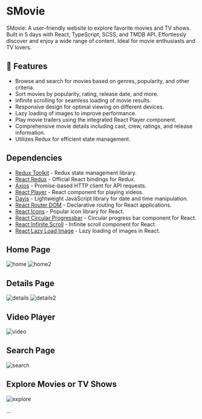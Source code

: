 # SMovie
SMovie: A user-friendly website to explore favorite movies and TV shows. Built in 5 days with React, TypeScript, SCSS, and TMDB API. Effortlessly discover and enjoy a wide range of content. Ideal for movie enthusiasts and TV lovers.


## 🚀 Features
- Browse and search for movies based on genres, popularity, and other criteria.
- Sort movies by popularity, rating, release date, and more.
- Infinite scrolling for seamless loading of movie results.
- Responsive design for optimal viewing on different devices.
- Lazy loading of images to improve performance.
- Play movie trailers using the integrated React Player component.
- Comprehensive movie details including cast, crew, ratings, and release information.
- Utilizes Redux for efficient state management.


## Dependencies
- [Redux Toolkit](https://www.npmjs.com/package/@reduxjs/toolkit) - Redux state management library.
- [React Redux](https://www.npmjs.com/package/react-redux) - Official React bindings for Redux.
- [Axios](https://www.npmjs.com/package/axios) - Promise-based HTTP client for API requests.
- [React Player](https://www.npmjs.com/package/react-player) - React component for playing videos.
- [Dayjs](https://www.npmjs.com/package/dayjs) - Lightweight JavaScript library for date and time manipulation.
- [React Router DOM](https://www.npmjs.com/package/react-router-dom) - Declarative routing for React applications.
- [React Icons](https://www.npmjs.com/package/react-icons) - Popular icon library for React.
- [React Circular Progressbar](https://www.npmjs.com/package/react-circular-progressbar) - Circular progress bar component for React.
- [React Infinite Scroll](https://www.npmjs.com/package/react-infinite-scroll-component) - Infinite scroll component for React.
- [React Lazy Load Image](https://www.npmjs.com/package/react-lazy-load-image-component) - Lazy loading of images in React.



## Home Page
 ![home](https://github.com/SumitPokhriyal5/smovie/assets/112632728/5e86183f-801a-4a8b-8648-4182f8e976d8)
 ![home2](https://github.com/SumitPokhriyal5/smovie/assets/112632728/ff7fe89f-1164-469d-a6c8-e7f914e14908)
 
## Details Page
 ![details](https://github.com/SumitPokhriyal5/smovie/assets/112632728/56228c63-9e3f-42b3-a456-39cf8334793f)
 ![details2](https://github.com/SumitPokhriyal5/smovie/assets/112632728/70705a81-6a35-4a00-98be-0a1cea4fd34e)
 
## Video Player
 ![video](https://github.com/SumitPokhriyal5/smovie/assets/112632728/e32c0bb8-1e27-43d0-acc3-69c4067b44b2)

## Search Page
 ![search](https://github.com/SumitPokhriyal5/smovie/assets/112632728/95e15fb2-bd7b-4e36-b599-283576fc4374)

## Explore Movies or TV Shows
 ![explore](https://github.com/SumitPokhriyal5/smovie/assets/112632728/b023b2fd-7808-4a43-a30f-7ae07f71de35)

...


